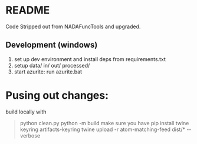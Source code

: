 
# README

Code Stripped out from NADAFuncTools and upgraded.

## Development (windows)

1. set up dev environment and install deps from requirements.txt
2. setup data/ in/ out/ processed/
3. start azurite: run azurite.bat

# Pusing out changes:
build locally with 
> python clean.py
> python -m build
make sure you have pip install twine  keyring artifacts-keyring
> twine upload -r atom-matching-feed dist/* --verbose